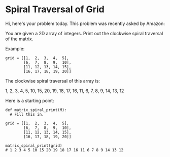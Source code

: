 # Spiral Traversal of Grid
Hi, here's your problem today. This problem was recently asked by Amazon:

You are given a 2D array of integers. Print out the clockwise spiral traversal of the matrix.

Example:
```
grid = [[1,  2,  3,  4,  5],
        [6,  7,  8,  9,  10],
        [11, 12, 13, 14, 15],
        [16, 17, 18, 19, 20]]
```
The clockwise spiral traversal of this array is:

1, 2, 3, 4, 5, 10, 15, 20, 19, 18, 17, 16, 11, 6, 7, 8, 9, 14, 13, 12

Here is a starting point:
```
def matrix_spiral_print(M):
  # Fill this in.

grid = [[1,  2,  3,  4,  5],
        [6,  7,  8,  9,  10],
        [11, 12, 13, 14, 15],
        [16, 17, 18, 19, 20]]

matrix_spiral_print(grid)
# 1 2 3 4 5 10 15 20 19 18 17 16 11 6 7 8 9 14 13 12
```